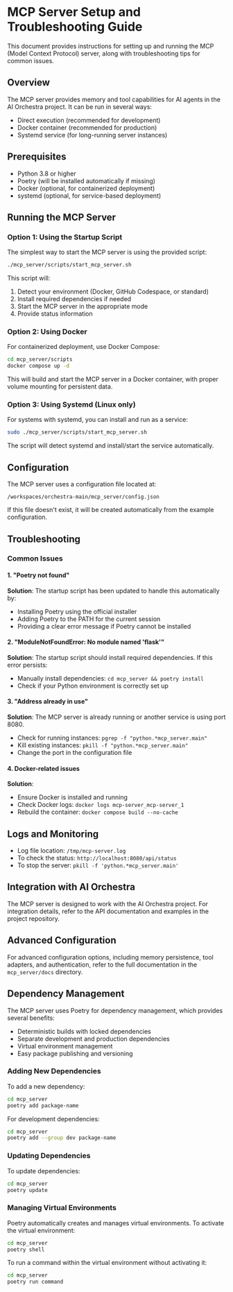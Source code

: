 # MCP Server Setup and Troubleshooting Guide

This document provides instructions for setting up and running the MCP (Model Context Protocol) server, along with troubleshooting tips for common issues.

## Overview

The MCP server provides memory and tool capabilities for AI agents in the AI Orchestra project. It can be run in several ways:

- Direct execution (recommended for development)
- Docker container (recommended for production)
- Systemd service (for long-running server instances)

## Prerequisites

- Python 3.8 or higher
- Poetry (will be installed automatically if missing)
- Docker (optional, for containerized deployment)
- systemd (optional, for service-based deployment)

## Running the MCP Server

### Option 1: Using the Startup Script

The simplest way to start the MCP server is using the provided script:

```bash
./mcp_server/scripts/start_mcp_server.sh
```

This script will:

1. Detect your environment (Docker, GitHub Codespace, or standard)
2. Install required dependencies if needed
3. Start the MCP server in the appropriate mode
4. Provide status information

### Option 2: Using Docker

For containerized deployment, use Docker Compose:

```bash
cd mcp_server/scripts
docker compose up -d
```

This will build and start the MCP server in a Docker container, with proper volume mounting for persistent data.

### Option 3: Using Systemd (Linux only)

For systems with systemd, you can install and run as a service:

```bash
sudo ./mcp_server/scripts/start_mcp_server.sh
```

The script will detect systemd and install/start the service automatically.

## Configuration

The MCP server uses a configuration file located at:

```
/workspaces/orchestra-main/mcp_server/config.json
```

If this file doesn't exist, it will be created automatically from the example configuration.

## Troubleshooting

### Common Issues

#### 1. "Poetry not found"

**Solution**: The startup script has been updated to handle this automatically by:

- Installing Poetry using the official installer
- Adding Poetry to the PATH for the current session
- Providing a clear error message if Poetry cannot be installed

#### 2. "ModuleNotFoundError: No module named 'flask'"

**Solution**: The startup script should install required dependencies. If this error persists:

- Manually install dependencies: `cd mcp_server && poetry install`
- Check if your Python environment is correctly set up

#### 3. "Address already in use"

**Solution**: The MCP server is already running or another service is using port 8080.

- Check for running instances: `pgrep -f "python.*mcp_server.main"`
- Kill existing instances: `pkill -f "python.*mcp_server.main"`
- Change the port in the configuration file

#### 4. Docker-related issues

**Solution**:

- Ensure Docker is installed and running
- Check Docker logs: `docker logs mcp-server_mcp-server_1`
- Rebuild the container: `docker compose build --no-cache`

## Logs and Monitoring

- Log file location: `/tmp/mcp-server.log`
- To check the status: `http://localhost:8080/api/status`
- To stop the server: `pkill -f 'python.*mcp_server.main'`

## Integration with AI Orchestra

The MCP server is designed to work with the AI Orchestra project. For integration details, refer to the API documentation and examples in the project repository.

## Advanced Configuration

For advanced configuration options, including memory persistence, tool adapters, and authentication, refer to the full documentation in the `mcp_server/docs` directory.

## Dependency Management

The MCP server uses Poetry for dependency management, which provides several benefits:

- Deterministic builds with locked dependencies
- Separate development and production dependencies
- Virtual environment management
- Easy package publishing and versioning

### Adding New Dependencies

To add a new dependency:

```bash
cd mcp_server
poetry add package-name
```

For development dependencies:

```bash
cd mcp_server
poetry add --group dev package-name
```

### Updating Dependencies

To update dependencies:

```bash
cd mcp_server
poetry update
```

### Managing Virtual Environments

Poetry automatically creates and manages virtual environments. To activate the virtual environment:

```bash
cd mcp_server
poetry shell
```

To run a command within the virtual environment without activating it:

```bash
cd mcp_server
poetry run command
```
